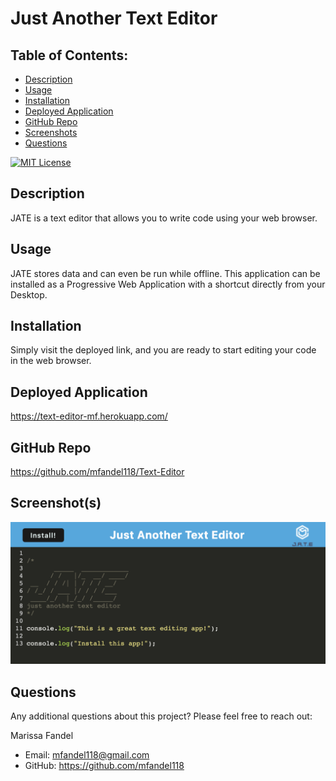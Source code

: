 # Just Another Text Editor

## Table of Contents:

- [Description](#description)
- [Usage](#usage)
- [Installation](#installation)
- [Deployed Application](#deployed-application)
- [GitHub Repo](#github-repo)
- [Screenshots](#screenshots)
- [Questions](#questions)

[![MIT License](https://img.shields.io/badge/License-MIT-blue.svg)](https://opensource.org/licenses/)

## Description

JATE is a text editor that allows you to write code using your web browser.

## Usage

JATE stores data and can even be run while offline. This application can be installed as a Progressive Web Application with a shortcut directly from your Desktop.

## Installation

Simply visit the deployed link, and you are ready to start editing your code in the web browser.

## Deployed Application

https://text-editor-mf.herokuapp.com/

## GitHub Repo

https://github.com/mfandel118/Text-Editor

## Screenshot(s)

![Just Another Text Editor sample code](./assets/images/JATE.png)

## Questions

Any additional questions about this project? Please feel free to reach out:

Marissa Fandel

- Email: mfandel118@gmail.com
- GitHub: https://github.com/mfandel118
